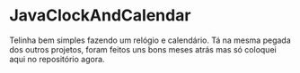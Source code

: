 # JavaClockAndCalendar
Telinha bem simples fazendo um relógio e calendário. Tá na mesma pegada dos outros projetos, foram feitos uns bons meses atrás mas só coloquei aqui no repositório agora.
